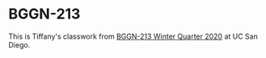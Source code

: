# BGGN-213

This is Tiffany's classwork from [BGGN-213 Winter Quarter 2020](https://bioboot.github.io/bggn213_W20/) at UC San Diego.
